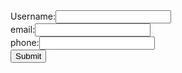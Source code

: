 <!DOCTYPE html>
<html>
<head>
	<title>login Form</title>
</head>
<body>
	   <form method="post" action="https://script.google.com/macros/s/AKfycbyP2PHi5YK82dsVxcSAN6LdWI4wb6MVjn-wDnzb5hI8p6EA-f5XuhZai4AozIFo_EBwdA/exec">
	   			Username:<input type="text" name="name"><br>
	   			email:<input type="Email" name="email"><br>
	   	        phone:<input type="number" name="phone"><br>
	   			<input type="submit" name="">
	   </form>
</body>
</html>
